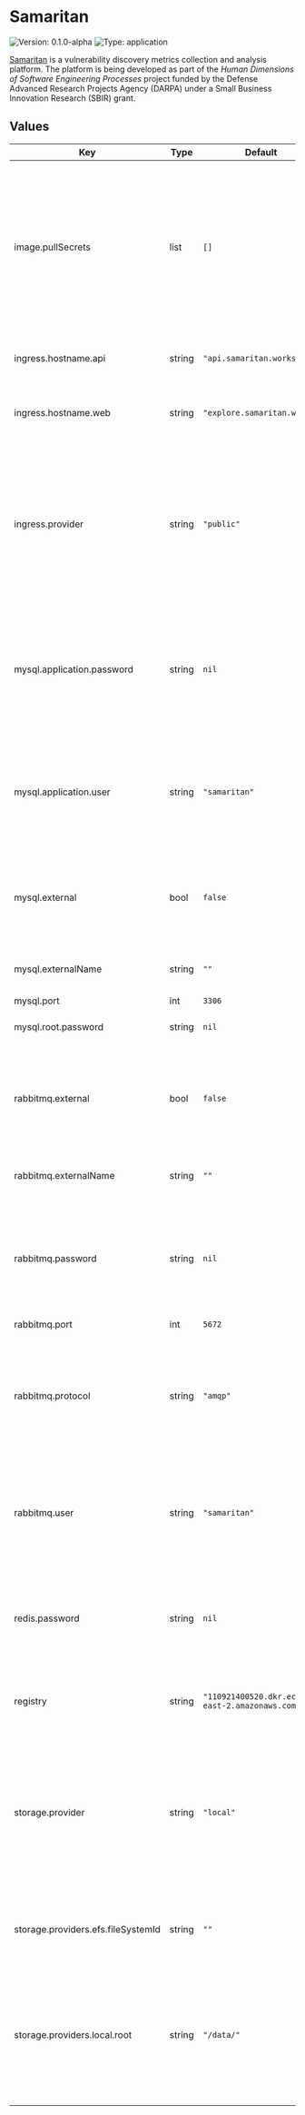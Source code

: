 # Samaritan

![Version: 0.1.0-alpha](https://img.shields.io/badge/Version-0.1.0--alpha-informational?style=flat-square) ![Type: application](https://img.shields.io/badge/Type-application-informational?style=flat-square)

[Samaritan](https://samaritan.works) is a vulnerability discovery metrics collection and analysis platform. The platform is being developed as part of the _Human Dimensions of Software Engineering Processes_ project funded by the Defense Advanced Research Projects Agency (DARPA) under a Small Business Innovation Research (SBIR) grant.

## Values

| Key | Type | Default | Description |
|-----|------|---------|-------------|
| image.pullSecrets | list | `[]` | List of secret names to use when attempting to access private container image registries. The secrets are _assumed_ to be existing in the namespace into which the chart will be installed. |
| ingress.hostname.api | string | `"api.samaritan.works"` | URL to use for the Samaritan API Service endpoint. |
| ingress.hostname.web | string | `"explore.samaritan.works"` | URL to use for the Samaritan Web Application endpoint. |
| ingress.provider | string | `"public"` | Ingress provider to use to provision publicly accessible URLs for services. Must be one of `public` for [NGINX Ingress Controller](https://kubernetes.github.io/ingress-nginx/) or `alb` for [AWS Load Balancer Controller](https://kubernetes-sigs.github.io/aws-load-balancer-controller/latest/). |
| mysql.application.password | string | `nil` | **[Required]** MySQL application password. The services that need to persist data to a MySQL database will use this as the password. |
| mysql.application.user | string | `"samaritan"` | MySQL application user. The services that need to persist data to a MySQL database will use this as the user. |
| mysql.external | bool | `false` | Set to `true` if you wish you use a MySQL instance provisioned outside of the Kubernetes deployment. |
| mysql.externalName | string | `""` | URL of the external MySQL instance. |
| mysql.port | int | `3306` | MySQL port. |
| mysql.root.password | string | `nil` | **[Required]** MySQL root password. |
| rabbitmq.external | bool | `false` | Set to `true` if you wish you use a RabbitMQ instance provisioned outside of the Kubernetes deployment. |
| rabbitmq.externalName | string | `""` | URL of the external RabbitMQ instance. |
| rabbitmq.password | string | `nil` | **[Required]** RabbitMQ application password. The services that use RabbitMQ for communication will use this as the password. |
| rabbitmq.port | int | `5672` | RabbitMQ port. |
| rabbitmq.protocol | string | `"amqp"` | URI scheme to use when connecting to RabbitMQ. Must be one of `amqp` for an unsecure connection or `amqps` for a secure connection. |
| rabbitmq.user | string | `"samaritan"` | RabbitMQ application user. The services that use RabbitMQ for communication will use this as the user. |
| redis.password | string | `nil` | **[Required]** Redis application password. The services that use Redis for caching will use this as the password. |
| registry | string | `"110921400520.dkr.ecr.us-east-2.amazonaws.com"` | Container registry from which all images are pulled. |
| storage.provider | string | `"local"` | Storage provider to use for persistent storage in stateful services. Must be one of `local` for volume backed by [`hostPath`](https://kubernetes.io/docs/concepts/storage/volumes/#hostpath) or `efs` for volume backed by Amazon Elastic File System. |
| storage.providers.efs.fileSystemId | string | `""` | Unique identifier assigned to the Amazon Elastic File System (EFS). |
| storage.providers.local.root | string | `"/data/"` | Absolute path of the directory on the node that will host the Kubernetes pods that will form the root of the persistent volume mapped onto the pods. |

